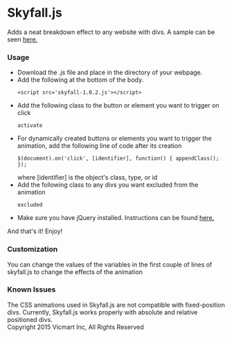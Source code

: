 <h1>Skyfall.js</h1>
Adds a neat breakdown effect to any website with divs. A sample can be seen <a href="http://htmlpreview.github.io/?https://github.com/Vicmart1/Skyfall/blob/master/sample.html">here.</a>
<h3>Usage</h3>
<ul>
<li>Download the .js file and place in the directory of your webpage.</li>
<li>Add the following at the bottom of the body.<pre><code>&lt;script src='skyfall-1.0.2.js'>&lt;/script></code></pre></li>
<li>Add the following class to the button or element you want to trigger on click <pre><code>activate</code></pre></li>
<li>For dynamically created buttons or elements you want to trigger the animation, add the following line of code after its creation
<pre><code>$(document).on('click', [identifier], function() { appendClass(); });</pre></code>
where [identifier] is the object's class, type, or id</li>
<li>Add the following class to any divs you want excluded from the animation
<pre><code>excluded</code></pre></li>
<li>Make sure you have jQuery installed. Instructions can be found <a href="http://www.w3schools.com/jquery/jquery_get_started.asp">here.</a></li>
</ul>
And that's it! Enjoy!
<h3>Customization</h3>
You can change the values of the variables in the first couple of lines of skyfall.js to change the effects of the animation
<h3>Known Issues</h3>
The CSS animations used in Skyfall.js are not compatible with fixed-position divs. Currently, Skyfall.js works properly with absolute and relative positioned divs.
<footer>Copyright 2015 Vicmart Inc, All Rights Reserved</footer>
